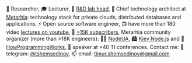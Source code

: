 🔭 Researcher, 🎓 Lecturer, 👷 [R&D lab head](http://metarhia.com/),
📐 Chief technology architect at [Metarhia](https://github.com/metarhia):
technology stack for private clouds, distributed databases and applications,
⚡ Open source software engineer,
📺 have more than 180 video [lectures on youtube](https://www.youtube.com/TimurShemsedinov),
🔔 [>15K subscribers](https://www.youtube.com/channel/TimurShemsedinov?sub_confirmation=1),
Metarhia community organizer (more than >18K engineers):
👨‍💻 [NodeUA](https://www.meetup.com/NodeUA/),
🏙️ [Kiev Node.js](http://www.meetup.com/KievNodeJS/) and
🌱 [HowProgrammingWorks](https://www.meetup.com/HowProgrammingWorks/),
📢 speaker at >40 TI conferences.
Contact me:
💬 telegram: [@tshemsedinov](https://telegram.me/tshemsedinov),
📫 email: [timur.shemsedinov@gmail.com](mailto:timur.shemsedinov@gmail.com)
